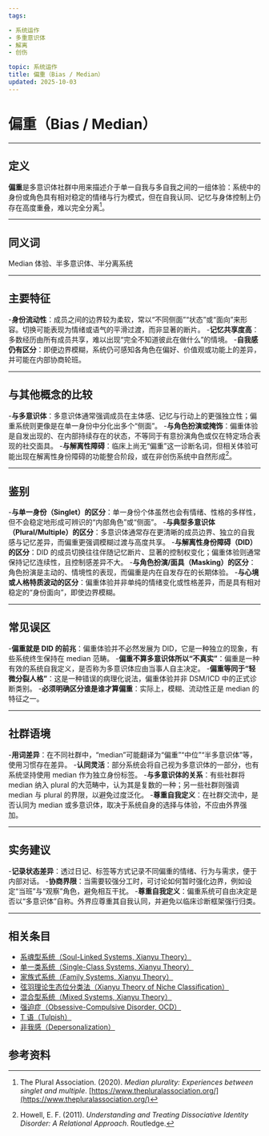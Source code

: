 ```yaml
---
tags:

- 系统运作
- 多重意识体
- 解离
- 创伤

topic: 系统运作
title: 偏重（Bias / Median）
updated: 2025-10-03
---
```


# 偏重（Bias / Median）

---

## 定义

**偏重**是多意识体社群中用来描述介于单一自我与多自我之间的一组体验：系统中的身份或角色具有相对稳定的情绪与行为模式，但在自我认同、记忆与身体控制上仍存在高度重叠，难以完全分离[^偏重-1]。

---

## 同义词

Median 体验、半多意识体、半分离系统

---

## 主要特征

-**身份流动性**：成员之间的边界较为柔软，常以“不同侧面”“状态”或“面向”来形容。切换可能表现为情绪或语气的平滑过渡，而非显著的断片。
-**记忆共享度高**：多数经历由所有成员共享，难以出现“完全不知道彼此在做什么”的情境。
-**自我感仍有区分**：即便边界模糊，系统仍可感知各角色在偏好、价值观或功能上的差异，并可能在内部协商轮班。

---

## 与其他概念的比较

-**与多意识体**：多意识体通常强调成员在主体感、记忆与行动上的更强独立性；偏重系统则更像是在单一身份中分化出多个“侧面”。
-**与角色扮演或掩饰**：偏重体验是自发出现的、在内部持续存在的状态，不等同于有意扮演角色或仅在特定场合表现的社交面具。
-**与解离性障碍**：临床上尚无“偏重”这一诊断名词，但相关体验可能出现在解离性身份障碍的功能整合阶段，或在非创伤系统中自然形成[^偏重-2]。

---

## 鉴别

-**与单一身份（Singlet）的区分**：单一身份个体虽然也会有情绪、性格的多样性，但不会稳定地形成可辨识的“内部角色”或“侧面”。
-**与典型多意识体（Plural/Multiple）的区分**：多意识体通常存在更清晰的成员边界、独立的自我感与记忆差异，而偏重更强调模糊过渡与高度共享。
-**与解离性身份障碍（DID）的区分**：DID 的成员切换往往伴随记忆断片、显著的控制权变化；偏重体验则通常保持记忆连续性，且控制感差异不大。
-**与角色扮演/面具（Masking）的区分**：角色扮演是主动的、情境性的表现，而偏重是内在自发存在的长期体验。
-**与心境或人格特质波动的区分**：偏重体验并非单纯的情绪变化或性格差异，而是具有相对稳定的“身份面向”，即使边界模糊。

---

## 常见误区

-**偏重就是 DID 的前兆**：偏重体验并不必然发展为 DID，它是一种独立的现象，有些系统终生保持在 median 范畴。
-**偏重不算多意识体所以“不真实”**：偏重是一种有效的系统自我定义，是否称为多意识体应由当事人自主决定。
-**偏重等同于“轻微分裂人格”**：这是一种错误的病理化说法，偏重体验并非 DSM/ICD 中的正式诊断类别。
-**必须明确区分谁是谁才算偏重**：实际上，模糊、流动性正是 median 的特征之一。

---

## 社群语境

-**用词差异**：在不同社群中，“median”可能翻译为“偏重”“中位”“半多意识体”等，使用习惯存在差异。
-**认同灵活**：部分系统会将自己视为多意识体的一部分，也有系统坚持使用 median 作为独立身份标签。
-**与多意识体的关系**：有些社群将 median 纳入 plural 的大范畴中，认为其是复数的一种；另一些社群则强调 median 与 plural 的界限，以避免过度泛化。
-**尊重自我定义**：在社群交流中，是否认同为 median 或多意识体，取决于系统自身的选择与体验，不应由外界强加。

---

## 实务建议

-**记录状态差异**：透过日记、标签等方式记录不同偏重的情绪、行为与需求，便于内部对话。
-**协商界限**：当需要较强分工时，可讨论如何暂时强化边界，例如设定“当班”与“观察”角色，避免相互干扰。
-**尊重自我定义**：偏重系统可自由决定是否以“多意识体”自称。外界应尊重其自我认同，并避免以临床诊断框架强行归类。

---

## 相关条目

- [系魂型系统（Soul-Linked Systems, Xianyu Theory）](Soul-Linked-Systems-Xianyu.md)
- [单一类系统（Single-Class Systems, Xianyu Theory）](Single-Class-Systems-Xianyu.md)
- [家族式系统（Family Systems, Xianyu Theory）](Family-Systems-Xianyu.md)
- [弦羽理论生态位分类法（Xianyu Theory of Niche Classification）](Xianyu-Theory-Niche-Classification.md)
- [混合型系统（Mixed Systems, Xianyu Theory）](Mixed-Systems-Xianyu.md)
- [强迫症（Obsessive-Compulsive Disorder, OCD）](OCD.md)
- [T 语（Tulpish）](Tulpish.md)
- [非我感（Depersonalization）](Depersonalization.md)

## 参考资料

[^偏重-1]: The Plural Association. (2020). _Median plurality: Experiences between singlet and multiple_. [https://www.thepluralassociation.org/](https://www.thepluralassociation.org/)

[^偏重-2]: Howell, E. F. (2011). _Understanding and Treating Dissociative Identity Disorder: A Relational Approach_. Routledge.
